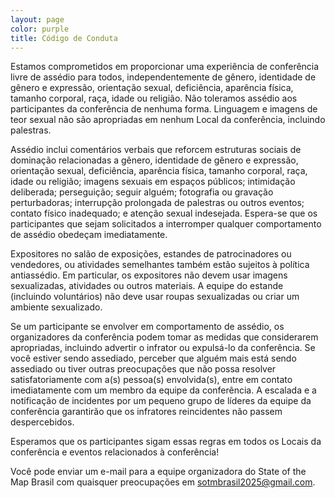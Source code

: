 ```yaml
---
layout: page
color: purple
title: Código de Conduta
---
```


Estamos comprometidos em proporcionar uma experiência de conferência livre de assédio para todos, independentemente de gênero, identidade de gênero e expressão, orientação sexual, deficiência, aparência física, tamanho corporal, raça, idade ou religião. Não toleramos assédio aos participantes da conferência de nenhuma forma. Linguagem e imagens de teor sexual não são apropriadas em nenhum Local da conferência, incluindo palestras.

Assédio inclui comentários verbais que reforcem estruturas sociais de dominação relacionadas a gênero, identidade de gênero e expressão, orientação sexual, deficiência, aparência física, tamanho corporal, raça, idade ou religião; imagens sexuais em espaços públicos; intimidação deliberada; perseguição; seguir alguém; fotografia ou gravação perturbadoras; interrupção prolongada de palestras ou outros eventos; contato físico inadequado; e atenção sexual indesejada. Espera-se que os participantes que sejam solicitados a interromper qualquer comportamento de assédio obedeçam imediatamente.

Expositores no salão de exposições, estandes de patrocinadores ou vendedores, ou atividades semelhantes também estão sujeitos à política antiassédio. Em particular, os expositores não devem usar imagens sexualizadas, atividades ou outros materiais. A equipe do estande (incluindo voluntários) não deve usar roupas sexualizadas ou criar um ambiente sexualizado.

Se um participante se envolver em comportamento de assédio, os organizadores da conferência podem tomar as medidas que considerarem apropriadas, incluindo advertir o infrator ou expulsá-lo da conferência. Se você estiver sendo assediado, perceber que alguém mais está sendo assediado ou tiver outras preocupações que não possa resolver satisfatoriamente com a(s) pessoa(s) envolvida(s), entre em contato imediatamente com um membro da equipe da conferência. A escalada e a notificação de incidentes por um pequeno grupo de líderes da equipe da conferência garantirão que os infratores reincidentes não passem despercebidos.
<!--A equipe da conferência ficará feliz em ajudar os participantes a entrar em contato com a segurança do hotel/Local ou com as autoridades locais, fornecer escoltas ou auxiliar de outras formas aqueles que estão enfrentando assédio, para que se sintam seguros durante a conferência. Valorizamos sua presença.-->

Esperamos que os participantes sigam essas regras em todos os Locais da conferência e eventos relacionados à conferência!

Você pode enviar um e-mail para a equipe organizadora do State of the Map Brasil com quaisquer preocupações em sotmbrasil2025@gmail.com.
